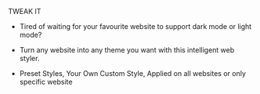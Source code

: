 TWEAK IT

- Tired of waiting for your favourite website to support dark mode or light mode? 

- Turn any website into any theme you want with this intelligent web styler.

- Preset Styles, Your Own Custom Style, Applied on all websites or only specific website 